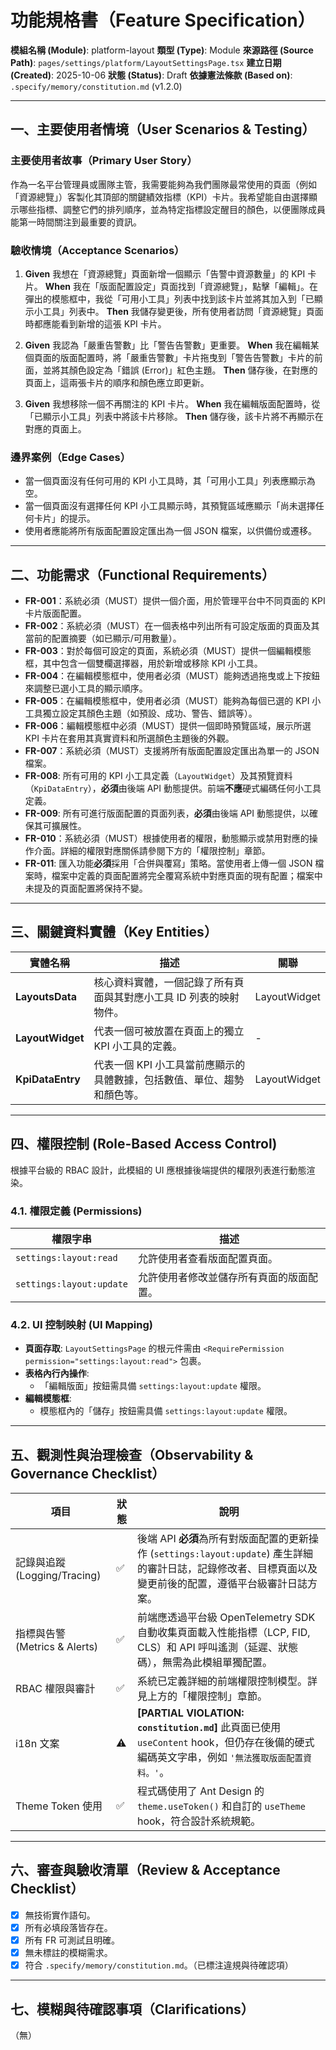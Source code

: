 # 功能規格書（Feature Specification）

**模組名稱 (Module)**: platform-layout
**類型 (Type)**: Module
**來源路徑 (Source Path)**: `pages/settings/platform/LayoutSettingsPage.tsx`
**建立日期 (Created)**: 2025-10-06
**狀態 (Status)**: Draft
**依據憲法條款 (Based on)**: `.specify/memory/constitution.md` (v1.2.0)

---

## 一、主要使用者情境（User Scenarios & Testing）

### 主要使用者故事（Primary User Story）
作為一名平台管理員或團隊主管，我需要能夠為我們團隊最常使用的頁面（例如「資源總覽」）客製化其頂部的關鍵績效指標（KPI）卡片。我希望能自由選擇顯示哪些指標、調整它們的排列順序，並為特定指標設定醒目的顏色，以便團隊成員能第一時間關注到最重要的資訊。

### 驗收情境（Acceptance Scenarios）
1.  **Given** 我想在「資源總覽」頁面新增一個顯示「告警中資源數量」的 KPI 卡片。
    **When** 我在「版面配置設定」頁面找到「資源總覽」，點擊「編輯」。在彈出的模態框中，我從「可用小工具」列表中找到該卡片並將其加入到「已顯示小工具」列表中。
    **Then** 我儲存變更後，所有使用者訪問「資源總覽」頁面時都應能看到新增的這張 KPI 卡片。

2.  **Given** 我認為「嚴重告警數」比「警告告警數」更重要。
    **When** 我在編輯某個頁面的版面配置時，將「嚴重告警數」卡片拖曳到「警告告警數」卡片的前面，並將其顏色設定為「錯誤 (Error)」紅色主題。
    **Then** 儲存後，在對應的頁面上，這兩張卡片的順序和顏色應立即更新。

3.  **Given** 我想移除一個不再關注的 KPI 卡片。
    **When** 我在編輯版面配置時，從「已顯示小工具」列表中將該卡片移除。
    **Then** 儲存後，該卡片將不再顯示在對應的頁面上。

### 邊界案例（Edge Cases）
- 當一個頁面沒有任何可用的 KPI 小工具時，其「可用小工具」列表應顯示為空。
- 當一個頁面沒有選擇任何 KPI 小工具顯示時，其預覽區域應顯示「尚未選擇任何卡片」的提示。
- 使用者應能將所有版面配置設定匯出為一個 JSON 檔案，以供備份或遷移。

---

## 二、功能需求（Functional Requirements）

- **FR-001**：系統必須（MUST）提供一個介面，用於管理平台中不同頁面的 KPI 卡片版面配置。
- **FR-002**：系統必須（MUST）在一個表格中列出所有可設定版面的頁面及其當前的配置摘要（如已顯示/可用數量）。
- **FR-003**：對於每個可設定的頁面，系統必須（MUST）提供一個編輯模態框，其中包含一個雙欄選擇器，用於新增或移除 KPI 小工具。
- **FR-004**：在編輯模態框中，使用者必須（MUST）能夠透過拖曳或上下按鈕來調整已選小工具的顯示順序。
- **FR-005**：在編輯模態框中，使用者必須（MUST）能夠為每個已選的 KPI 小工具獨立設定其顏色主題（如預設、成功、警告、錯誤等）。
- **FR-006**：編輯模態框中必須（MUST）提供一個即時預覽區域，展示所選 KPI 卡片在套用其真實資料和所選顏色主題後的外觀。
- **FR-007**：系統必須（MUST）支援將所有版面配置設定匯出為單一的 JSON 檔案。
- **FR-008**: 所有可用的 KPI 小工具定義（`LayoutWidget`）及其預覽資料（`KpiDataEntry`），**必須**由後端 API 動態提供。前端**不應**硬式編碼任何小工具定義。
- **FR-009**: 所有可進行版面配置的頁面列表，**必須**由後端 API 動態提供，以確保其可擴展性。
- **FR-010**：系統必須（MUST）根據使用者的權限，動態顯示或禁用對應的操作介面。詳細的權限對應關係請參閱下方的「權限控制」章節。
- **FR-011**: 匯入功能**必須**採用「合併與覆寫」策略。當使用者上傳一個 JSON 檔案時，檔案中定義的頁面配置將完全覆寫系統中對應頁面的現有配置；檔案中未提及的頁面配置將保持不變。

---

## 三、關鍵資料實體（Key Entities）
| 實體名稱 | 描述 | 關聯 |
|-----------|------|------|
| **LayoutsData** | 核心資料實體，一個記錄了所有頁面與其對應小工具 ID 列表的映射物件。 | LayoutWidget |
| **LayoutWidget** | 代表一個可被放置在頁面上的獨立 KPI 小工具的定義。 | - |
| **KpiDataEntry** | 代表一個 KPI 小工具當前應顯示的具體數據，包括數值、單位、趨勢和顏色等。 | LayoutWidget |

---

## 四、權限控制 (Role-Based Access Control)

根據平台級的 RBAC 設計，此模組的 UI 應根據後端提供的權限列表進行動態渲染。

### 4.1. 權限定義 (Permissions)
| 權限字串 | 描述 |
|---|---|
| `settings:layout:read` | 允許使用者查看版面配置頁面。 |
| `settings:layout:update` | 允許使用者修改並儲存所有頁面的版面配置。 |

### 4.2. UI 控制映射 (UI Mapping)
- **頁面存取**: `LayoutSettingsPage` 的根元件需由 `<RequirePermission permission="settings:layout:read">` 包裹。
- **表格內行內操作**:
  - 「編輯版面」按鈕需具備 `settings:layout:update` 權限。
- **編輯模態框**:
  - 模態框內的「儲存」按鈕需具備 `settings:layout:update` 權限。

---

## 五、觀測性與治理檢查（Observability & Governance Checklist）

| 項目 | 狀態 | 說明 |
|------|------|------|
| 記錄與追蹤 (Logging/Tracing) | ✅ | 後端 API **必須**為所有對版面配置的更新操作 (`settings:layout:update`) 產生詳細的審計日誌，記錄修改者、目標頁面以及變更前後的配置，遵循平台級審計日誌方案。 |
| 指標與告警 (Metrics & Alerts) | ✅ | 前端應透過平台級 OpenTelemetry SDK 自動收集頁面載入性能指標（LCP, FID, CLS）和 API 呼叫遙測（延遲、狀態碼），無需為此模組單獨配置。 |
| RBAC 權限與審計 | ✅ | 系統已定義詳細的前端權限控制模型。詳見上方的「權限控制」章節。 |
| i18n 文案 | ⚠️ | **[PARTIAL VIOLATION: `constitution.md`]** 此頁面已使用 `useContent` hook，但仍存在後備的硬式編碼英文字串，例如 `'無法獲取版面配置資料。'`。 |
| Theme Token 使用 | ✅ | 程式碼使用了 Ant Design 的 `theme.useToken()` 和自訂的 `useTheme` hook，符合設計系統規範。 |

---

## 六、審查與驗收清單（Review & Acceptance Checklist）

- [x] 無技術實作語句。
- [x] 所有必填段落皆存在。
- [x] 所有 FR 可測試且明確。
- [x] 無未標註的模糊需求。
- [x] 符合 `.specify/memory/constitution.md`。（已標注違規與待確認項）

---

## 七、模糊與待確認事項（Clarifications）

（無）
